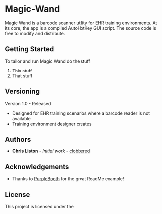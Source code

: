 # Magic-Wand
Magic Wand is a barcode scanner utility for EHR training environments. At its core, the app is a compiled AutoHotKey GUI script. The source code is free to modify and distribute.

## Getting Started
To tailor and run Magic Wand do the stuff
1. This stuff
2. That stuff


## Versioning 

Version 1.0 - Released 
* Designed for EHR training scenarios where a barcode reader is not available
* Training environment designer creates 

## Authors
* **Chris Liston** - *Initial work* - [clobbered](https://github.com/clobbered)

## Acknowledgements
* Thanks to [PurpleBooth](https://github.com/PurpleBooth) for the great ReadMe example!

## License

This project is licensed under the 
